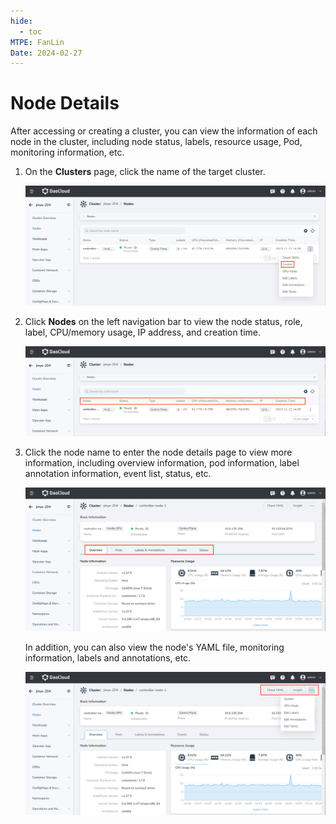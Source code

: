 ```yaml
---
hide:
  - toc
MTPE: FanLin
Date: 2024-02-27
---
```


# Node Details

After accessing or creating a cluster, you can view the information of each node in the cluster, including node status, labels, resource usage, Pod, monitoring information, etc.

1. On the __Clusters__ page, click the name of the target cluster.

    ![Clusters](../images/schedule01.png)

2. Click __Nodes__ on the left navigation bar to view the node status, role, label, CPU/memory usage, IP address, and creation time.

    ![Nodes](../images/node-details01.png)

3. Click the node name to enter the node details page to view more information, including overview information, pod information, label annotation information, event list, status, etc.

    ![Node Details](../images/node-details02.png)

    In addition, you can also view the node's YAML file, monitoring information, labels and annotations, etc.

    ![Edit](../images/node-details03.png)
